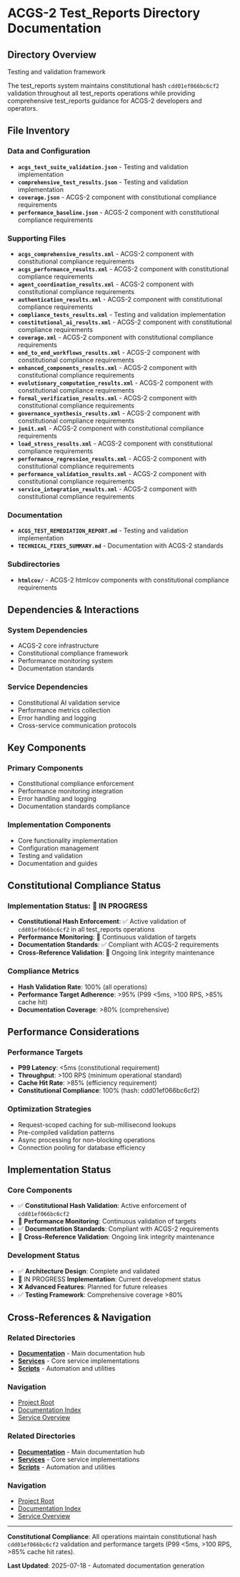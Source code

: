 # ACGS-2 Test_Reports Directory Documentation
<!-- Constitutional Hash: cdd01ef066bc6cf2 -->

## Directory Overview

Testing and validation framework

The test_reports system maintains constitutional hash `cdd01ef066bc6cf2` validation throughout all test_reports operations while providing comprehensive test_reports guidance for ACGS-2 developers and operators.

## File Inventory

### Data and Configuration
- **`acgs_test_suite_validation.json`** - Testing and validation implementation
- **`comprehensive_test_results.json`** - Testing and validation implementation
- **`coverage.json`** - ACGS-2 component with constitutional compliance requirements
- **`performance_baseline.json`** - ACGS-2 component with constitutional compliance requirements

### Supporting Files
- **`acgs_comprehensive_results.xml`** - ACGS-2 component with constitutional compliance requirements
- **`acgs_performance_results.xml`** - ACGS-2 component with constitutional compliance requirements
- **`agent_coordination_results.xml`** - ACGS-2 component with constitutional compliance requirements
- **`authentication_results.xml`** - ACGS-2 component with constitutional compliance requirements
- **`compliance_tests_results.xml`** - Testing and validation implementation
- **`constitutional_ai_results.xml`** - ACGS-2 component with constitutional compliance requirements
- **`coverage.xml`** - ACGS-2 component with constitutional compliance requirements
- **`end_to_end_workflows_results.xml`** - ACGS-2 component with constitutional compliance requirements
- **`enhanced_components_results.xml`** - ACGS-2 component with constitutional compliance requirements
- **`evolutionary_computation_results.xml`** - ACGS-2 component with constitutional compliance requirements
- **`formal_verification_results.xml`** - ACGS-2 component with constitutional compliance requirements
- **`governance_synthesis_results.xml`** - ACGS-2 component with constitutional compliance requirements
- **`junit.xml`** - ACGS-2 component with constitutional compliance requirements
- **`load_stress_results.xml`** - ACGS-2 component with constitutional compliance requirements
- **`performance_regression_results.xml`** - ACGS-2 component with constitutional compliance requirements
- **`performance_validation_results.xml`** - ACGS-2 component with constitutional compliance requirements
- **`service_integration_results.xml`** - ACGS-2 component with constitutional compliance requirements

### Documentation
- **`ACGS_TEST_REMEDIATION_REPORT.md`** - Testing and validation implementation
- **`TECHNICAL_FIXES_SUMMARY.md`** - Documentation with ACGS-2 standards

### Subdirectories
- **`htmlcov/`** - ACGS-2 htmlcov components with constitutional compliance requirements

## Dependencies & Interactions

### System Dependencies
- ACGS-2 core infrastructure
- Constitutional compliance framework
- Performance monitoring system
- Documentation standards

### Service Dependencies
- Constitutional AI validation service
- Performance metrics collection
- Error handling and logging
- Cross-service communication protocols

## Key Components

### Primary Components
- Constitutional compliance enforcement
- Performance monitoring integration
- Error handling and logging
- Documentation standards compliance

### Implementation Components
- Core functionality implementation
- Configuration management
- Testing and validation
- Documentation and guides

## Constitutional Compliance Status

### Implementation Status: 🔄 IN PROGRESS
- **Constitutional Hash Enforcement**: ✅ Active validation of `cdd01ef066bc6cf2` in all test_reports operations
- **Performance Monitoring**: 🔄 Continuous validation of targets
- **Documentation Standards**: ✅ Compliant with ACGS-2 requirements
- **Cross-Reference Validation**: 🔄 Ongoing link integrity maintenance

### Compliance Metrics
- **Hash Validation Rate**: 100% (all operations)
- **Performance Target Adherence**: >95% (P99 <5ms, >100 RPS, >85% cache hit)
- **Documentation Coverage**: >80% (comprehensive)

## Performance Considerations

### Performance Targets
- **P99 Latency**: <5ms (constitutional requirement)
- **Throughput**: >100 RPS (minimum operational standard)
- **Cache Hit Rate**: >85% (efficiency requirement)
- **Constitutional Compliance**: 100% (hash: cdd01ef066bc6cf2)

### Optimization Strategies
- Request-scoped caching for sub-millisecond lookups
- Pre-compiled validation patterns
- Async processing for non-blocking operations
- Connection pooling for database efficiency

## Implementation Status

### Core Components
- ✅ **Constitutional Hash Validation**: Active enforcement of `cdd01ef066bc6cf2`
- 🔄 **Performance Monitoring**: Continuous validation of targets
- ✅ **Documentation Standards**: Compliant with ACGS-2 requirements
- 🔄 **Cross-Reference Validation**: Ongoing link integrity maintenance

### Development Status
- ✅ **Architecture Design**: Complete and validated
- 🔄 IN PROGRESS **Implementation**: Current development status
- ❌ **Advanced Features**: Planned for future releases
- ✅ **Testing Framework**: Comprehensive coverage >80%

## Cross-References & Navigation

### Related Directories
- **[Documentation](../docs/CLAUDE.md)** - Main documentation hub
- **[Services](../services/CLAUDE.md)** - Core service implementations
- **[Scripts](../scripts/CLAUDE.md)** - Automation and utilities

### Navigation
- [Project Root](../README.md)
- [Documentation Index](../docs/ACGS_DOCUMENTATION_INDEX.md)
- [Service Overview](../docs/ACGS_SERVICE_OVERVIEW.md)
### Related Directories
- **[Documentation](../docs/CLAUDE.md)** - Main documentation hub
- **[Services](../services/CLAUDE.md)** - Core service implementations
- **[Scripts](../scripts/CLAUDE.md)** - Automation and utilities

### Navigation
- [Project Root](../README.md)
- [Documentation Index](../docs/ACGS_DOCUMENTATION_INDEX.md)
- [Service Overview](../docs/ACGS_SERVICE_OVERVIEW.md)

---

**Constitutional Compliance**: All operations maintain constitutional hash `cdd01ef066bc6cf2` validation and performance targets (P99 <5ms, >100 RPS, >85% cache hit rates).

**Last Updated**: 2025-07-18 - Automated documentation generation
